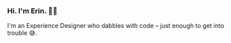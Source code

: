 ### Hi. I'm Erin. 👋✨

I'm an Experience Designer who dabbles with code – just enough to get into trouble :sweat_smile:. 

